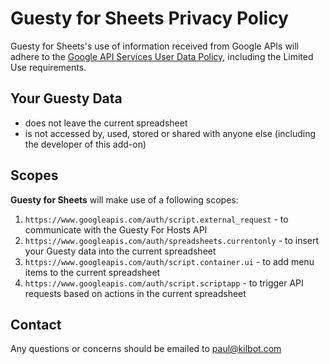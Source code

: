 # Guesty for Sheets Privacy Policy

Guesty for Sheets's use of information received from Google APIs will adhere to the [Google API Services User Data Policy](https://developers.google.com/terms/api-services-user-data-policy#additional_requirements_for_specific_api_scopes), including the Limited Use requirements.

## Your Guesty Data
- does not leave the current spreadsheet
- is not accessed by, used, stored or shared with anyone else (including the developer of this add-on)

## Scopes
**Guesty for Sheets** will make use of a following scopes:

1. `https://www.googleapis.com/auth/script.external_request` - to communicate with the Guesty For Hosts API
2. `https://www.googleapis.com/auth/spreadsheets.currentonly` - to insert your Guesty data into the current spreadsheet 
3. `https://www.googleapis.com/auth/script.container.ui` - to add menu items to the current spreadsheet
4. `https://www.googleapis.com/auth/script.scriptapp` - to trigger API requests based on actions in the current spreadsheet

## Contact
Any questions or concerns should be emailed to <a href="paul@kilbot.com">paul@kilbot.com</a>
